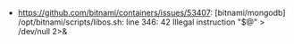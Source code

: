 - https://github.com/bitnami/containers/issues/53407: [bitnami/mongodb] /opt/bitnami/scripts/libos.sh: line 346: 42 Illegal instruction "$@" > /dev/null 2>&